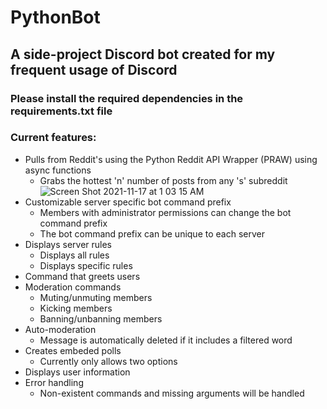 # PythonBot

## A side-project Discord bot created for my frequent usage of Discord

### Please install the required dependencies in the requirements.txt file

### Current features:
- Pulls from Reddit's using the Python Reddit API Wrapper (PRAW) using async functions
  - Grabs the hottest 'n' number of posts from any 's' subreddit
  ![Screen Shot 2021-11-17 at 1 03 15 AM](https://user-images.githubusercontent.com/83325543/142169963-4a5ae4bf-8ceb-492d-9096-58f3b99403d7.png)
- Customizable server specific bot command prefix
  - Members with administrator permissions can change the bot command prefix
  - The bot command prefix can be unique to each server
- Displays server rules
  - Displays all rules
  - Displays specific rules
- Command that greets users
- Moderation commands
  - Muting/unmuting members
  - Kicking members
  - Banning/unbanning members
- Auto-moderation
  - Message is automatically deleted if it includes a filtered word
- Creates embeded polls
  - Currently only allows two options
- Displays user information
- Error handling
  - Non-existent commands and missing arguments will be handled
